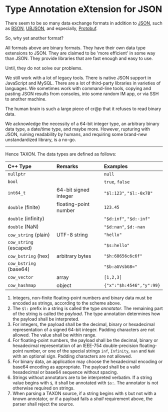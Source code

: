 # Type Annotation eXtension for JSON

There seem to be so many data exchange formats in addition to [JSON](https://www.json.org/),
such as [BSON](https://www.json.org/), [UBJSON](https://ubjson.org/), and especially,
[Protobuf](https://protobuf.dev/).

So, why yet another format?

All formats above are binary formats. They have their own data type extensions
to JSON. They are claimed to be 'more efficient' in some way than JSON. They
provide libraries that are fast enough and easy to use.

Until, they do not solve our problems.

We still work with a lot of legacy tools. There is native JSON support in
JavaScript and MySQL. There are a lot of third-party libraries in varieties of
languages. We sometimes work with command-line tools, copying and pasting JSON
results from consoles, into some random IM app, or via SSH to another machine.

The human brain is such a large piece of cr@p that it refuses to read binary
data.

We acknowledge the necessity of a 64-bit integer type, an arbitrary binary data
type, a date/time type, and maybe more. However, rupturing with JSON, ruining
readability by humans, and requiring some brand-new unstandardized library, is
a no-go.

---

Hence TAXON. The data types are defined as follows:

|C++ Type                |Remarks                |Examples                  |
|:-----------------------|:----------------------|:-------------------------|
|`nullptr`               |                       |`null`                    |
|`bool`                  |                       |`true`, `false`           |
|`int64_t`               |64-bit signed integer  |`"$l:123"`, `"$l:-0x7B"`  |
|`double` (finite)       |floating-point number  |`123.45`                  |
|`double` (infinity)     |                       |`"$d:inf"`, `"$d:-inf"`   |
|`double` (NaN)          |                       |`"$d:nan"`, `$d:-nan`     |
|`cow_string` (plain)    |UTF-8 string           |`"hello"`                 |
|`cow_string` (escaped)  |                       |`"$s:hello"`              |
|`cow_bstring` (hex)     |arbitrary bytes        |`"$h:68656c6c6f"`         |
|`cow_bstring` (base64)  |                       |`"$b:aGVsbG8="`           |
|`cow_vector`            |array                  |`[1,2,3]`                 |
|`cow_hashmap`           |object                 |`{"x":"$h:4546","y":99}`  |

1. Integers, non-finite floating-point numbers and binary data must be encoded
   as strings, according to the scheme above.
2. The `$l:` prefix in a string is called the type _annotator_. The remaining
   part of the string is called the _payload_. The type annotation determines
   how the payload shall be interpreted.
3. For integers, the payload shall be the decimal, binary or hexadecimal
   representation of a signed 64-bit integer. Padding characters are not
   allowed. The value shall be within range.
4. For floating-point numbers, the payload shall be the decimal, binary or
   hexadecimal representation of an IEEE-754 double-precision floating-point
   number, or one of the special strings `inf`, `Infinity`, `nan` and `NaN`
   with an optional sign. Padding characters are not allowed.
5. For binary data, an application may choose the hexadecimal encoding or
   base64 encoding as appropriate. The payload shall be a valid hexadecimal or
   base64 sequence without spacing.
6. Strings without annotators are to be interpreted verbatim. If a string value
   begins with `$`, it shall be annotated with `$s:`. The annotator is not
   otherwise required on strings.
7. When parsing a TAXON source, if a string begins with `$` but not with a
   known annotator, or if a payload fails a _shall_ requirement above, the
   parser shall reject the source.

